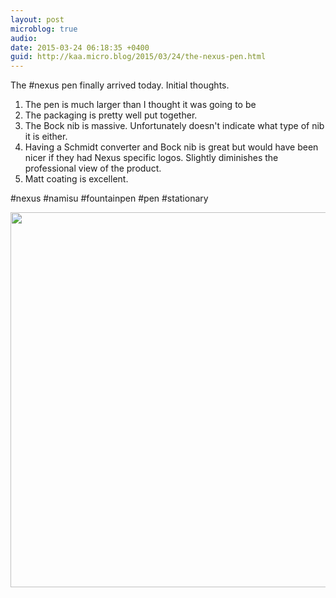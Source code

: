 ```yaml
---
layout: post
microblog: true
audio: 
date: 2015-03-24 06:18:35 +0400
guid: http://kaa.micro.blog/2015/03/24/the-nexus-pen.html
---
```

The #nexus pen finally arrived today. Initial thoughts. 
1. The pen is much larger than I thought it was going to be
2. The packaging is pretty well put together.
3. The Bock nib is massive. Unfortunately doesn't indicate what type of nib it is either. 
4. Having a Schmidt converter and Bock nib is great but would have been nicer if they had Nexus specific logos. Slightly diminishes the professional view of the product. 
5. Matt coating is excellent.

#nexus #namisu #fountainpen #pen #stationary

<img src="https://www.kaa.bz/uploads/2018/997347c379.jpg" width="600" height="600" />
